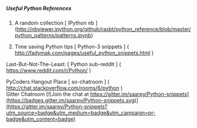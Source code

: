 ##### Useful Python References

1) A random collection [ IPython nb ] (http://nbviewer.ipython.org/github/rasbt/python_reference/blob/master/python_patterns/patterns.ipynb)

2) Time saving Python tips [ Python-3 snippets ] ( http://fadymak.com/pages/useful_python_snippets.html )

Last-But-Not-The-Least: [ Python sub-reddit ] ( https://www.reddit.com/r/Python/ )

PyCoders Hangout Place [ so-chatroom ] ( http://chat.stackoverflow.com/rooms/6/python )  
Gitter Chatroom  [![Join the chat at https://gitter.im/saarpy/Python-snippets](https://badges.gitter.im/saarpy/Python-snippets.svg)](https://gitter.im/saarpy/Python-snippets?utm_source=badge&utm_medium=badge&utm_campaign=pr-badge&utm_content=badge)
